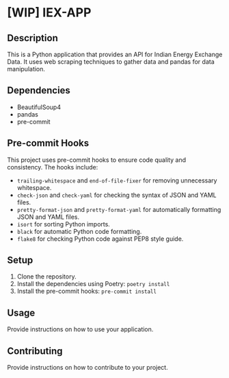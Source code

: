 # [WIP] IEX-APP

## Description
This is a Python application that provides an API for Indian Energy Exchange Data. It uses web scraping techniques to gather data and pandas for data manipulation.

## Dependencies
- BeautifulSoup4
- pandas
- pre-commit

## Pre-commit Hooks
This project uses pre-commit hooks to ensure code quality and consistency. The hooks include:
- `trailing-whitespace` and `end-of-file-fixer` for removing unnecessary whitespace.
- `check-json` and `check-yaml` for checking the syntax of JSON and YAML files.
- `pretty-format-json` and `pretty-format-yaml` for automatically formatting JSON and YAML files.
- `isort` for sorting Python imports.
- `black` for automatic Python code formatting.
- `flake8` for checking Python code against PEP8 style guide.

## Setup
1. Clone the repository.
2. Install the dependencies using Poetry: `poetry install`
3. Install the pre-commit hooks: `pre-commit install`

## Usage
Provide instructions on how to use your application.

## Contributing
Provide instructions on how to contribute to your project.
